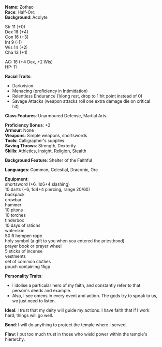 **Name**: Zothao  
**Race**: Half-Orc  
**Background**: Acolyte  

Str 11 (+0)  
Dex 18 (+4)  
Con 16 (+3)  
Int 9 (-1)  
Wis 14 (+2)  
Cha 13 (+1)  

AC: 16 (+4 Dex, +2 Wis)  
HP: 11

**Racial Traits**:

- Darkvision
- Menacing (proficiency in Intimidation)
- Relentless Endurance (1/long rest, drop to 1 hit point instead of 0)
- Savage Attacks (weapon attacks roll one extra damage die on critical hit)

**Class Features**: Unarmoured Defense, Martial Arts

**Proficiency Bonus**: +2  
**Armour**: None  
**Weapons**: Simple weapons, shortswords  
**Tools**: Calligrapher's supplies  
**Saving Throws**: Strength, Dexterity  
**Skills**: Athletics, Insight, Religion, Stealth  

**Background Feature**: Shelter of the Faithful

**Languages**: Common, Celestial, Draconic, Orc

**Equipment**:  
shortsword (+6, 1d6+4 slashing)  
10 darts (+6, 1d4+4 piercing, range 20/60)  
backpack  
crowbar  
hammer  
10 pitons  
10 torches  
tinderbox  
10 days of rations  
waterskin  
50 ft hempen rope  
holy symbol (a gift to you when you entered the priesthood)  
prayer book or prayer wheel  
5 sticks of incense  
vestments  
set of common clothes  
pouch containing 15gp

**Personality Traits**:

- I idolise a particular hero of my faith, and constantly refer to that person's deeds and example.
- Also, I see omens in every event and action. The gods try to speak to us, we just need to listen.

**Ideal**: I trust that my deity will guide my actions. I have faith that if I work hard, things will go well.

**Bond**: I will do anything to protect the temple where I served.

**Flaw**: I put too much trust in those who wield power within the temple's hierarchy.
